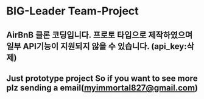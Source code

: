 # BIG-Leader Team-Project #
## AirBnB 클론 코딩입니다. 프로토 타입으로 제작하였으며 일부 API기능이 지원되지 않을 수 있습니다. (api_key:삭제)
## Just prototype project So if you want to see more plz sending a email(myimmortal827@gmail.com)

